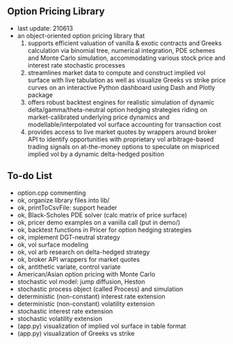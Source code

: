 ## Option Pricing Library

* last update: 210613
* an object-oriented option pricing library that
    1. supports efficient valuation of vanilla & exotic contracts and Greeks calculation via binomial tree, numerical integration, PDE schemes and Monte Carlo simulation, accommodating various stock price and interest rate stochastic processes
    1. streamlines market data to compute and construct implied vol surface with live tabulation as well as visualize Greeks vs strike price curves on an interactive Python dashboard using Dash and Plotly package
    1. offers robust backtest engines for realistic simulation of dynamic delta/gamma/theta-neutral option hedging strategies riding on market-calibrated underlying price dynamics and modellable/interpolated vol surface accounting for transaction cost
    1. provides access to live market quotes by wrappers around broker API to identify opportunities with proprietary vol arbitrage-based trading signals on at-the-money options to speculate on mispriced implied vol by a dynamic delta-hedged position

## To-do List

* option.cpp commenting
* ok, organize library files into lib/
* ok, printToCsvFile: support header
* ok, Black-Scholes PDE solver (calc matrix of price surface)
* ok, pricer demo examples on a vanilla call (put in demo/)
* ok, backtest functions in Pricer for option hedging strategies
* ok, implement DGT-neutral strategy
* ok, vol surface modeling
* ok, vol arb research on delta-hedged strategy
* ok, broker API wrappers for market quotes
* ok, antithetic variate, control variate
* American/Asian option pricing with Monte Carlo
* stochastic vol model: jump diffusion, Heston
* stochastic process object (called Process) and simulation
* deterministic (non-constant) interest rate extension
* deterministic (non-constant) volatility extension
* stochastic interest rate extension
* stochastic volatility extension
* (app.py) visualization of implied vol surface in table format
* (app.py) visualization of Greeks vs strike
